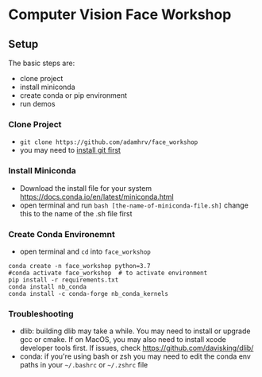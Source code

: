 # Computer Vision Face Workshop

## Setup

The basic steps are:

- clone project
- install miniconda
- create conda or pip environment
- run demos

### Clone Project

- `git clone https://github.com/adamhrv/face_workshop`
- you may need to [install git first](https://gist.github.com/derhuerst/1b15ff4652a867391f03)

### Install Miniconda

- Download the install file for your system <https://docs.conda.io/en/latest/miniconda.html>
- open terminal and run `bash [the-name-of-miniconda-file.sh]` change this to the name of the .sh file first

### Create Conda Environemnt

- open terminal and `cd` into `face_workshop`

```
conda create -n face_workshop python=3.7
#conda activate face_workshop  # to activate environment
pip install -r requirements.txt
conda install nb_conda
conda install -c conda-forge nb_conda_kernels
```

### Troubleshooting

- dlib: building dlib may take a while. You may need to install or upgrade gcc or cmake. If on MacOS, you may also need to install xcode developer tools first. If issues, check <https://github.com/davisking/dlib/>
- conda: if you're using bash or zsh you may need to edit the conda env paths in your `~/.bashrc` or `~/.zshrc` file